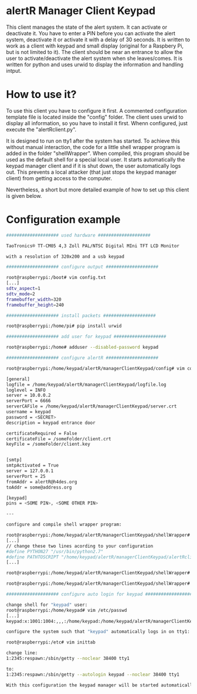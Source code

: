 alertR Manager Client Keypad
======

This client manages the state of the alert system. It can activate or deactivate it. You have to enter a PIN before you can activate the alert system, deactivate it or activate it with a delay of 30 seconds. It is written to work as a client with keypad and small display (original for a Raspbery Pi, but is not limited to it). The client should be near an entrance to allow the user to activate/deactivate the alert system when she leaves/comes. It is written for python and uses urwid to display the information and handling intput.


How to use it?
======

To use this client you have to configure it first. A commented configuration template file is located inside the "config" folder. The client uses urwid to display all information, so you have to install it first. Whenn configured, just execute the "alertRclient.py".

It is designed to run on tty1 after the system has started. To achieve this without manual interaction, the code for a little shell wrapper program is added in the folder "shellWrapper". When compiled, this program should be used as the default shell for a special local user. It starts automatically the keypad manager client and if it is shut down, the user automatically logs out. This prevents a local attacker (that just stops the keypad manager client) from getting access to the computer.

Nevertheless, a short but more detailed example of how to set up this client is given below.


Configuration example
======

```bash
#################### used hardware ####################

TaoTronics® TT-CM05 4,3 Zoll PAL/NTSC Digital MIni TFT LCD Monitor

with a resolution of 320x200 and a usb keypad

#################### configure output ####################

root@raspberrypi:/boot# vim config.txt
[...]
sdtv_aspect=1
sdtv_mode=2
framebuffer_width=320
framebuffer_height=240

#################### install packets ####################

root@raspberrypi:/home/pi# pip install urwid

#################### add user for keypad ####################

root@raspberrypi:/home# adduser --disabled-password keypad

#################### configure alertR ####################

root@raspberrypi:/home/keypad/alertR/managerClientKeypad/config# vim config.conf

[general]
logfile = /home/keypad/alertR/managerClientKeypad/logfile.log
loglevel = INFO
server = 10.0.0.2
serverPort = 6666
serverCAFile = /home/keypad/alertR/managerClientKeypad/server.crt
username = keypad
password = <SECRET>
description = keypad entrance door

certificateRequired = False
certificateFile = /someFolder/client.crt
keyFile = /someFolder/client.key


[smtp]
smtpActivated = True
server = 127.0.0.1
serverPort = 25
fromAddr = alertR@h4des.org
toAddr = some@address.org

[keypad]
pins = <SOME PIN>, <SOME OTHER PIN>

---

configure and compile shell wrapper program:

root@raspberrypi:/home/keypad/alertR/managerClientKeypad/shellWrapper# vim shellWrapper.c
[...]
// change these two lines acording to your configuration
#define PYTHON27 "/usr/bin/python2.7"
#define PATHTOSCRIPT "/home/keypad/alertR/managerClientKeypad/alertRclient.py"
[...]

root@raspberrypi:/home/keypad/alertR/managerClientKeypad/shellWrapper# gcc shellWrapper.c -o shellWrapper

root@raspberrypi:/home/keypad/alertR/managerClientKeypad/shellWrapper# chown keypad:keypad shellWrapper

#################### configure auto login for keypad ####################

change shell for "keypad" user:
root@raspberrypi:/home/keypad# vim /etc/passwd
[...]
keypad:x:1001:1004:,,,:/home/keypad:/home/keypad/alertR/managerClientKeypad/shellWrapper/shellWrapper

configure the system such that "keypad" automatically logs in on tty1:

root@raspberrypi:/etc# vim inittab

change line:
1:2345:respawn:/sbin/getty --noclear 38400 tty1

to:
1:2345:respawn:/sbin/getty --autologin keypad --noclear 38400 tty1

With this configuration the keypad manager will be started automatically on tty1 when the host is started. Because of the shell wrapper, the user "keypad" has no shell to fall back and will log out when someone presses ctrl+c or the keypad manager shuts down unexpectedly. Because the tty1 is configured to log in as the user "keypad", the keypad manager will be instantly started again. Therefore we build a kind of "kiosk-mode" for the keypad manager.
```
